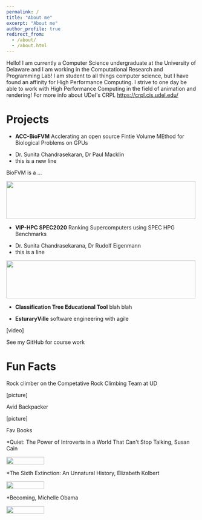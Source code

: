 ```yaml
---
permalink: /
title: "About me"
excerpt: "About me"
author_profile: true
redirect_from: 
  - /about/
  - /about.html
---
```


Hello! I am currently a Computer Science undergraduate at the University of Delaware and I am working in the Computational Research and Programming Lab! I am student to all things computer science, but I have found an affinity for High Performance Computing. I strive to one day be able to work with High Performance Computing in the field of animation and rendering! For more info about UDel's CRPL https://crpl.cis.udel.edu/

Projects
======
  * **ACC-BioFVM**
  Acclerating an open source Fintie Volume MEthod for Biological Problems on GPUs
  - Dr. Sunita Chandrasekaran, Dr Paul Macklin
  - this is a new line
  
  BioFVM is a ...
  
<img src ="matt-stack.github.io/images/0001.jpg" width="500" height="100">
  
  * **VIP-HPC SPEC2020**
  Ranking Supercomputers using SPEC HPG Benchmarks
  - Dr. Sunita Chandrasekarana, Dr Rudolf Eigenmann
  - this is a line
  
  <img src ="matt-stack.github.io/images/SPEC_PEARC19.pptx.jpg" width="500" height="100">
  
  * **Classification Tree Educational Tool**
  blah blah
  
  
  * **EsturaryVille**
  software engineering with agile
  
  [video]
  
  See my GitHub for course work
  
Fun Facts
======
  Rock climber on the Competative Rock Climbing Team at UD
  
  [picture]

  Avid Backpacker 
  
  [picture]
  
  Fav Books
  
  *Quiet: The Power of Introverts in a World That Can't Stop Talking, Susan Cain
  
<img src ="matt-stack.github.io/images/quiet.jpg" width="100" height="20">
  
  *The Sixth Extinction: An Unnatural History, Elizabeth Kolbert
  
<img src ="matt-stack.github.io/images/extinction.jpg" width="100" height="20">
  
  *Becoming, Michelle Obama
  
<img src ="matt-stack.github.io/images/becoming.jpg" width="100" height="20">

  
  
